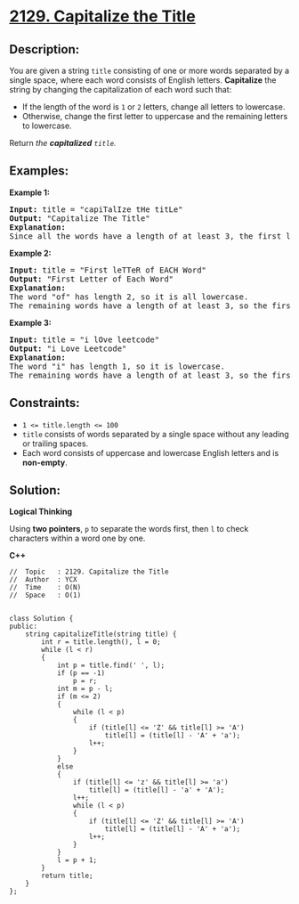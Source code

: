 # [2129. Capitalize the Title](https://leetcode.com/problems/capitalize-the-title/)


## Description:

<p>You are given a string <code>title</code> consisting of one or more words separated by a single space, where each word consists of English letters. <strong>Capitalize</strong> the string by changing the capitalization of each word such that:</p>

<ul>
    <li>If the length of the word is <code>1</code> or <code>2</code> letters, change all letters to lowercase.</li>
    <li>Otherwise, change the first letter to uppercase and the remaining letters to lowercase.</li>
</ul>

<p>Return <em>the <strong>capitalized</strong> <code>title</code>.</em></p>


## Examples:

<strong>Example 1:</strong>
<pre>
<strong>Input:</strong> title = "capiTalIze tHe titLe"
<strong>Output:</strong> "Capitalize The Title"
<strong>Explanation:</strong> 
Since all the words have a length of at least 3, the first letter of each word is uppercase, and the remaining letters are lowercase.
</pre>

<strong>Example 2:</strong>
<pre>
<strong>Input:</strong> title = "First leTTeR of EACH Word"
<strong>Output:</strong> "First Letter of Each Word"
<strong>Explanation:</strong> 
The word "of" has length 2, so it is all lowercase.
The remaining words have a length of at least 3, so the first letter of each remaining word is uppercase, and the remaining letters are lowercase.
</pre>

<strong>Example 3:</strong>
<pre>
<strong>Input:</strong> title = "i lOve leetcode"
<strong>Output:</strong> "i Love Leetcode"
<strong>Explanation:</strong> 
The word "i" has length 1, so it is lowercase.
The remaining words have a length of at least 3, so the first letter of each remaining word is uppercase, and the remaining letters are lowercase.
</pre>


## Constraints:

<ul>
    <li><code>1 &lt;= title.length &lt;= 100</code></li>
    <li><code>title</code> consists of words separated by a single space without any leading or trailing spaces.</li>
    <li>Each word consists of uppercase and lowercase English letters and is <strong>non-empty</strong>.</li>
</ul>


## Solution:

<strong>Logical Thinking</strong>
<p>Using <strong>two pointers</strong>, <code>p</code> to separate the words first, then <code>l</code> to check characters within a word one by one.</p>


<strong>C++</strong>

```
//  Topic   : 2129. Capitalize the Title
//  Author  : YCX
//  Time    : O(N)
//  Space   : O(1)


class Solution {
public:
    string capitalizeTitle(string title) {
        int r = title.length(), l = 0;
        while (l < r)
        {
            int p = title.find(' ', l);
            if (p == -1)
                p = r;
            int m = p - l;
            if (m <= 2)
            {
                while (l < p)
                {
                    if (title[l] <= 'Z' && title[l] >= 'A')
                        title[l] = (title[l] - 'A' + 'a');
                    l++;
                }
            }
            else
            {
                if (title[l] <= 'z' && title[l] >= 'a')
                    title[l] = (title[l] - 'a' + 'A');
                l++;
                while (l < p)
                {
                    if (title[l] <= 'Z' && title[l] >= 'A')
                        title[l] = (title[l] - 'A' + 'a');
                    l++;
                }
            }
            l = p + 1;
        }
        return title;
    }
};
```
